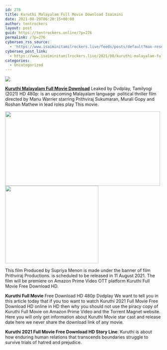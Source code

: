 ```yaml
---
id: 276
title: Kuruthi Malayalam Full Movie Download Isaimini
date: 2021-08-29T06:20:15+00:00
author: tentrockers
layout: post
guid: https://tentrockers.online/?p=276
permalink: /?p=276
cyberseo_rss_source:
  - 'https://www.isaiminitamilrockers.live/feeds/posts/default?max-results=150&start-index=1'
cyberseo_post_link:
  - https://www.isaiminitamilrockers.live/2021/08/kuruthi-malayalam-full-movie-download_11.html
categories:
  - Uncategorized
---
```

<div class="media_block">
  <img src="https://1.bp.blogspot.com/-rhBM3DEe8oE/YRMqf48sSvI/AAAAAAAABG4/TLv0ZbrarSMt45LLGf5M8yQalEm5YkL1wCLcBGAsYHQ/s72-w498-h240-c/Kuruthi-Movie-Cast-and-Crew-Roles-Release-Date-Trailer.jpeg" class="media_thumbnail" />
</div>

<meta content="Kuruthi Malayalam Full Movie Download Leaked by Dvdplay, Tamilyogi (2021) HD 480p: is an upcoming Malayalam language&nbsp; political thriller fi..." name="twitter:description" />

  


<center>
</center>

**[Kuruthi Malayalam Full Movie Download](https://www.tamilrockerz.online/kuruthi-malayalam-full-movie-download-in-tamilrockers/)** Leaked by Dvdplay, Tamilyogi (2021) HD 480p: is an upcoming Malayalam language&nbsp; political thriller film directed by Manu Warrier starring Prithviraj Sukumaran, Murali Gopy and Roshan Mathew in lead roles play This movie.&nbsp;

<div class="separator">
  <a href="https://1.bp.blogspot.com/-rhBM3DEe8oE/YRMqf48sSvI/AAAAAAAABG4/TLv0ZbrarSMt45LLGf5M8yQalEm5YkL1wCLcBGAsYHQ/s740/Kuruthi-Movie-Cast-and-Crew-Roles-Release-Date-Trailer.jpeg" imageanchor="1"><img loading="lazy" border="0" data-original-height="554" data-original-width="740" height="240" src="https://1.bp.blogspot.com/-rhBM3DEe8oE/YRMqf48sSvI/AAAAAAAABG4/TLv0ZbrarSMt45LLGf5M8yQalEm5YkL1wCLcBGAsYHQ/w498-h240/Kuruthi-Movie-Cast-and-Crew-Roles-Release-Date-Trailer.jpeg" width="498" /></a>
</div>



<div class="separator">
  <a href="https://www.tamilrockerz.online/kuruthi-malayalam-full-movie-download-in-tamilrockers/" imageanchor="1"><img loading="lazy" border="0" data-original-height="250" data-original-width="300" height="250" src="https://1.bp.blogspot.com/-nfbzYVobUik/YMlpOerzdgI/AAAAAAAAA3Y/aAupsOUs_WMY6Lv7R1OtZhI6OqaRh-YAwCPcBGAYYCw/s0/e854879156f0849f3d27a89db88ed039.png" width="300" /></a>
</div>

This film Produced by Supriya Menon is made under the banner of film Prithviraj Productions. is scheduled to be released in 11 August 2021. The film will be premiere on Amazon Prime Video OTT platform Kuruthi Full Movie Free Download HD.

**Kuruthi Full Movie** Free Download HD 480p Dvdplay We want to tell you in this article today that if you too want to watch Kuruthi 2021 Full Movie Free Download HD online in HD then why you should not use the piracy copy of Kuruthi Full Movie on Amazon Prime Video and the Torrent Magnet website. Here you will only get information about Kuruthi Movie star cast and release date here we never share the download link of any movie.

**Kuruthi 2021 Full Movie Free Download HD Story Line**: Kuruthi is about how enduring human relations that transcends boundaries struggle to survive trials of hatred and prejudice.&nbsp;

<center>
</center>